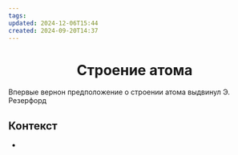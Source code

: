 ```yaml
---
tags: 
updated: 2024-12-06T15:44
created: 2024-09-20T14:37
---
```

<center> <h1> <b> Строение атома </b> </h1> </center>

 Впервые вернон предположение о строении атома выдвинул Э. Резерфорд 

## Контекст
- 

